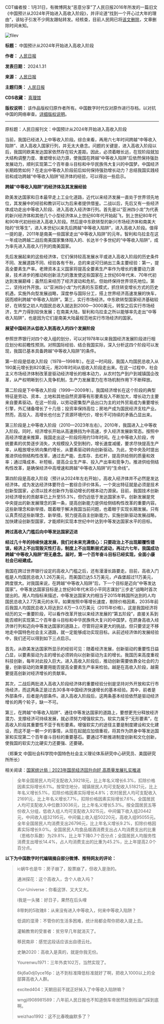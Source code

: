 CDT编者按：1月31日，有微博网友“恶意分享”了人民日报2016年所发的一篇旧文《中国预计从2024年开始进入高收入阶段》，并评论道“找到一个开心过大年的理由”，该帖子引发不少网友跟帖转发。经核查，目前人民网已将[该文删除](https://web.archive.org/web/20160613130308/http://politics.people.com.cn/n1/2016/0612/c1001-28426047.html "该文删除")，文章删除时间未知。


![filev](https://chinadigitaltimes.net/chinese/files/2024/01/image-1706704665567.png)




**标题：** 中国预计从2024年开始进入高收入阶段  

**作者：** [人民日报](https://chinadigitaltimes.net/space/人民日报)  

**发表日期：** 2024.1.31  

**来源：** [人民日报](https://web.archive.org/web/20160613130308/http://politics.people.com.cn/n1/2016/0612/c1001-28426047.html)  

**主题归类：** [人民日报](https://chinadigitaltimes.net/space/人民日报)  

**CDS收藏：** [真理馆](https://chinadigitaltimes.net/space/%E7%9C%9F%E7%90%86%E9%A6%86)  

**版权说明：** 该作品版权归原作者所有。中国数字时代仅对原作进行存档，以对抗中国的网络审查。[详细版权说明](https://chinadigitaltimes.net/chinese/copyright)。




---


原标题：人民日报刊文：中国预计从2024年开始进入高收入阶段


当前，我国已经进入上中等收入阶段。综合来看，再用六七年时间跨越“中等收入陷阱”、进入高收入国家行列，并无太大悬念。问题的关键是，进入高收入阶段以后，我国同欧美发达国家依然存在较大差距。因此，必须着眼长远，在现阶段就加大结构调整力度、重塑增长动力源，使我国在跨越“中等收入陷阱”后依然保持强劲发展动力，顺利实现第二个百年奋斗目标和中华民族伟大复兴的中国梦。中国经济长期趋势如何？在走出中等收入阶段前后如何保持强劲增长动力？总结我国实践经验和成功跨越“中等收入陷阱”经济体的经验，可以得出一些启示。


**跨越“中等收入陷阱”的经济体及其发展经验** 


欧美发达国家和日本最早走上工业化道路，近代以来经济发展一直处于世界领先地位，其发展中的经验和教训可以为后来者提供借鉴。二战以后，先后又有一些经济体成功走出中等收入阶段、进入高收入经济体行列。首先是以“亚洲四小龙”为代表的新兴经济体和其他几个小型经济体从上世纪60年代开始起飞，到上世纪80年代和90年代初纷纷进入高收入阶段。然后是中东欧转型的新兴市场经济体和南美大陆的“优等生”，进入本世纪以来先后跨越“中等收入陷阱”，进入高收入阶段。值得一提的是，2011年是南美一些国家走出“中等收入陷阱”的元年。智利和乌拉圭在这一年成功跨越二战后南美国家集体陷入的、长达半个多世纪的“中等收入陷阱”，成为率先进入高收入行列的南美国家。


先后发展起来的这些经济体，它们保持较高发展水平或进入高收入阶段的历史条件不同、发展道路不同、经验各有千秋，总的来说可归纳出三条主要经验：第一，提高全要素生产率。老牌资本主义国家将提高全要素生产率作为增长的重要动力源泉，技术进步的推动和创新活力的激发使这些国家在上世纪60年代末、70年代初达到发展巅峰；虽然后来经历了经济波动和危机，但始终保持世界领先地位。第二，坚持对外开放。以“亚洲四小龙”为代表的东亚模式，抓住转变增长方式的历史机遇，实施外向型发展战略，深度参与国际分工，搭上世界经济高速发展的快车，因而顺利跨越“中等收入陷阱”。第三，实行市场经济。中东欧转型国家经济基础较好，在转型之初人均国民总收入就达到2000—3000美元，转型之后实行市场经济，生产力得到较快发展；在南美大陆，智利和乌拉圭之所以能够率先走出“中等收入陷阱”，也是因为它们是南美大陆最规范地实行市场经济的国家。


**展望中国经济从低收入到高收入的四个发展阶段** 


参照世界银行对四个收入组的划分，可以对1978年以来我国经济发展阶段进行相应划分和前瞻性预测。对照国际经验、结合我国实际，深入分析这四个阶段可以发现，我国已基本具备跨越“中等收入陷阱”的条件。


第一阶段是低收入阶段（1978—1998年）。在这一时间段，我国人均国民总收入从190美元增长到820美元，用20年时间从低收入阶段走出来。在这一过程中，社会主义市场经济体制改革是驱动经济增长的根本动力，从农村包产到户到城镇国企改革，从产权明晰到引入竞争机制，生产力发展潜力在市场机制作用下不断释放。


第二阶段是下中等收入阶段（1999—2009年）。我国经济增长在这个阶段的典型特征是劳动、资本、土地和其他自然资源等有形要素投入不断加大，增长动力主要来自要素驱动。在这一阶段，以劳动密集型产品出口为主的对外贸易成为重要增长引擎，外汇储备增长了十几倍；投资率保持高位；房地产成为国民经济支柱产业。然而，高投入、高增长也付出了资源环境代价，增长不可持续的矛盾凸显出来。


第三阶段是上中等收入阶段（2010—2023年左右）。2010年，我国进入上中等收入阶段。同时，经济增长开始从高速换挡为中高速，步入经济发展新常态。按照中高经济增速来推算，我国走出这一阶段将用约13年时间。在上中等收入阶段，传统要素的优势逐步消失，大规模投入受到制约，增长速度减缓，要求尽快提高生产率，从粗放增长转向集约增长，从要素驱动转向创新驱动。为此，党中央及时提出推进供给侧结构性改革，通过去产能、去库存、去杠杆，提高供给侧的质量和效率；通过降成本、补短板，提高企业生产率、投入产出率和竞争力。推进供给侧结构性改革，是确保经济中高增速和跨越“中等收入陷阱”的“生命线”。


第四阶段是高收入阶段（预计从2024年左右开始）。高收入经济体并不必然是发达经济体。成为发达经济体要符合一套综合评价体系，一个突出特征就是必须是技术创新型国家，必须以技术创新作为驱动增长的根本动力源泉。目前，我国技术创新对经济增长的贡献率已上升至55.3%，但仍远低于发达国家水平。创新发展是党中央提出的新发展理念的第一条，提高创新能力是供给侧结构性改革的重要内容。这些新理念和新举措，既着眼于解决我国当前问题，也着眼于实现长期发展。只有认真贯彻这些新理念、新举措，努力提高自主创新能力，实施创新驱动发展战略，加快建设创新型国家，才能顺利实现本世纪中叶达到中等发达国家水平的目标。


**跨过高收入门槛后向中等发达国家迈进** 


**经过几十年的持续快速发展，我们对未来充满信心：只要政治上不出现颠覆性错误，经济上不出现毁灭性打击，制度上不出现断层式波动，再过六七年，我国成功跨越“中等收入陷阱”将无悬念。届时，第一个百年奋斗目标已经实现，全面小康社会已经建成。** 


我国在跨过世界银行设定的高收入门槛之后，还有漫漫长路要走。目前，高收入门槛是人均国民总收入1.26万美元，而美国已达5.5万美元，卢森堡超过11万美元，跨度很大。对我国来说，在跨越“中等收入陷阱”后，下一个目标是迈向“中等发达国家”。中等发达国家目标是上世纪80年代末邓小平同志谋划“三步走”战略时首次提出的。用人均指标来描述，中等发达国家大约相当于2015年韩国所达到的人均国民总收入2.7万美元的水平。如果按照中等增长速度，剔除价格因素，2035年前后我国人均国民总收入将达到2.6万—3.0万美元（2015年价格）。这是我国经济将经历的又一重要阶段，可以看作改革开放以来经济发展的“第五阶段”，直接关系到能否顺利实现第二个百年奋斗目标和中华民族伟大复兴的中国梦。在跻身高收入经济体行列和迈向中等发达国家的道路上，尽管将迎来更大的挑战，但只要坚定不移地走中国特色社会主义道路，就一定能够成功实现目标。从前述经济体的发展经验中，我们还可以得到如下三点启示。


首先，从欧美发达国家所显示的经验可见：随着经济发展，创新驱动的重要性日益凸显，以要素驱动为主的增长必须转向以创新驱动为主的增长。我国历来高度重视科技创新，每年对此投入巨大。进入高收入阶段后，推动创新需要依靠全社会的力量，创新驱动的效果要用能否提高全要素生产率来检验。越是在高收入阶段，越需要提高创新对经济增长的贡献率。


其次，二战后两批进入高收入阶段经济体的重要经验分别是坚持对外开放和实行市场经济，而这两条正是过去30多年中国经济快速增长的基本经验。其中，前者是外部条件，后者是内部条件。进入高收入阶段后，这两条基本经验依然是驱动经济增长的两个轮子，缺一不可。


第三，在跨越“中等收入陷阱”、通往中等发达国家的道路上，要想更充分释放经济潜力、支撑经济可持续发展，就必须努力增强软实力。软实力属于“无形要素”，在高收入阶段其重要性不亚于有形要素。增强软实力的途径主要是制度建设和文化建设，而这不是一朝一夕的事情，从现在起就应加倍重视，将其作为跻身中等发达国家和实现第二个百年奋斗目标的重要基石。要通过不断推进制度创新和文化创新，使我国的软实力比硬实力还要强、还要硬。


（郑秉文 中国社会科学院中国特色社会主义理论体系研究中心研究员、美国研究所所长）


相关阅读：[国家统计局｜2023年国民经济回升向好 高质量发展扎实推进](https://www.stats.gov.cn/sj/zxfb/202401/t20240117_1946624.html "国家统计局｜2023年国民经济回升向好 高质量发展扎实推进")



> 
> 全年全国居民人均可支配收入39218元，比上年名义增长6.3%，扣除价格因素实际增长6.1%。按常住地分，城镇居民人均可支配收入51821元，比上年名义增长5.1%，扣除价格因素实际增长4.8%；农村居民人均可支配收入21691元，比上年名义增长7.7%，扣除价格因素实际增长7.6%。全国居民人均可支配收入中位数33036元，比上年名义增长5.3%。按全国居民五等份收入分组，低收入组人均可支配收入9215元，中间偏下收入组20442元，中间收入组32195元，中间偏上收入组50220元，高收入组95055元。全年全国居民人均消费支出26796元，比上年名义增长9.2%，扣除价格因素实际增长9.0%。全国居民人均食品烟酒消费支出占人均消费支出的比重（恩格尔系数）为29.8%，比上年下降0.7个百分点；全国居民人均服务性消费支出增长14.4%，占人均消费支出的比重为45.2%，比上年提高2.0个百分点。
> 
> 
> 


**以下为中国数字时代编辑摘自部分微博、推特网友的评论：** 



> 
> ic蜗牛也是牛：房子崩了，股票崩了，但收入是涨的。
> 
> 
> 通洲探花：这个高收入，含个人收入吗？
> 
> 
> Cor-Universe：你看这饼、又大又大。
> 
> 
> i我是一头猪：好日子，果然在后头哩
> 
> 
> 8带刺的5玫瑰8：从来没有进入中等收入，何来中等收入陷阱？
> 
> 
> 低调的湿滑：不管你的生活多困难，统计局都会帮你把收入提上去。
> 
> 
> 灌輸教育的受害者：贫穷早几年就消灭了。
> 
> 
> 移民南非：感觉这段话应该出自德云社。
> 
> 
> 史聃2020：高收入是真的，就是你我无份。
> 
> 
> Yourenwu1971：三年外卖102万，当然实现了。
> 
> 
> 6kj6a0dj0yce16p：达不到标准降低标准就好了啊，把收入1000以上的全部算高收入人群。
> 
> 
> excited404：天朝目前不就正好掉入了中等收入陷阱嘛？
> 
> 
> wngjil908981589：八年前人民日报也不知道倒车帝居然挂倒档油门踩到底啊。
> 
> 
> weizhao1992：这不比春晚幽默多了？
> 
> 
> 

